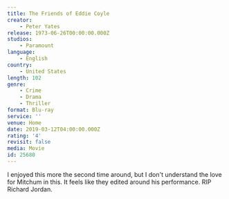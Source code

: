 ```yaml
---
title: The Friends of Eddie Coyle
creator:
    - Peter Yates
release: 1973-06-26T00:00:00.000Z
studios:
    - Paramount
language:
    - English
country:
    - United States
length: 102
genre:
    - Crime
    - Drama
    - Thriller
format: Blu-ray
service: ''
venue: Home
date: 2019-03-12T04:00:00.000Z
rating: '4'
revisit: false
media: Movie
id: 25680
---
```


I enjoyed this more the second time around, but I don't understand the love for Mitchum in this. It feels like they edited around his performance. RIP Richard Jordan.
